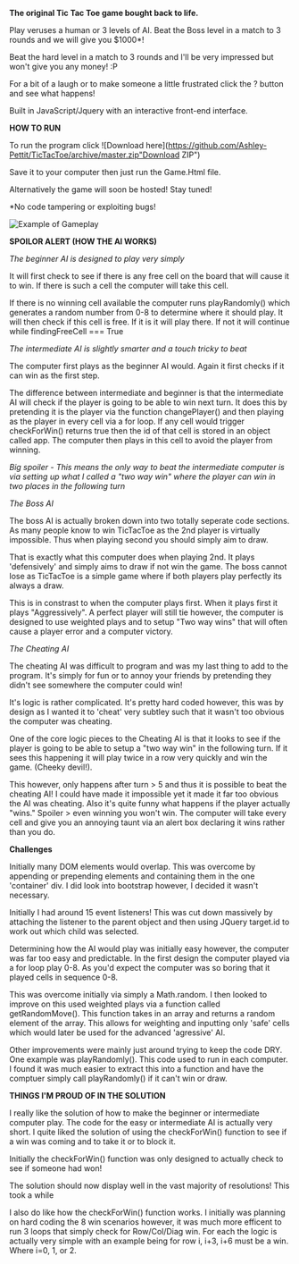 **The original Tic Tac Toe game bought back to life.**

Play veruses a human or 3 levels of AI. Beat the Boss level in a match to 3 rounds and we will give you $1000*!

Beat the hard level in a match to 3 rounds and I'll be very impressed but won't give you any money! :P

For a bit of a laugh or to make someone a little frustrated click the ? button and see what happens!

Built in JavaScript/Jquery with an interactive front-end interface. 


**HOW TO RUN**

To run the program click ![Download here](https://github.com/Ashley-Pettit/TicTacToe/archive/master.zip"Download ZIP")


Save it to your computer then just run the Game.Html file. 

Alternatively the game will soon be hosted! Stay tuned! 

*No code tampering or exploiting bugs!

![Example of Gameplay](images/TicTacToe.png"")

**SPOILOR ALERT (HOW THE AI WORKS)** 

*The beginner AI is designed to play very simply*

It will first check to see if there is any free cell on the board that will cause it to win. If there is such a cell the computer will take this cell. 

If there is no winning cell available the computer runs playRandomly() which generates a random number from 0-8 to determine where it should play. It will then check if this cell is free. If it is it will play there. If not it will continue while findingFreeCell === True

*The intermediate AI is slightly smarter and a touch tricky to beat*

The computer first plays as the beginner AI would. Again it first checks if it can win as the first step. 

The difference between intermediate and beginner is that the intermediate AI will check if the player is going to be able to win next turn. It does this by pretending it is the player via the function changePlayer() and then playing as the player in every cell via a for loop. If any cell would trigger checkForWin() returns true then the id of that cell is stored in an object called app. The computer then plays in this cell to avoid the player from winning. 

*Big spoiler - This means the only way to beat the intermediate computer is via setting up what I called a "two way win" where the player can win in two places in the following turn*  

*The Boss AI*

The boss AI is actually broken down into two totally seperate code sections. As many people know to win TicTacToe as the 2nd player is virtually impossible. Thus when playing second you should simply aim to draw. 

That is exactly what this computer does when playing 2nd. It plays 'defensively' and simply aims to draw if not win the game. The boss cannot lose as TicTacToe is a simple game where if both players play perfectly its always a draw.  

This is in constrast to when the computer plays first. When it plays first it plays "Aggressively". A perfect player will still tie however, the computer is designed to use weighted plays and to setup "Two way wins" that will often cause a player error and a computer victory. 


*The Cheating AI*

The cheating AI was difficult to program and was my last thing to add to the program. It's simply for fun or to annoy your friends by pretending they didn't see somewhere the computer could win!

It's logic is rather complicated. It's pretty hard coded however, this was by design as I wanted it to 'cheat' very subtley such that it wasn't too obvious the computer was cheating. 

One of the core logic pieces to the Cheating AI is that it looks to see if the player is going to be able to setup a "two way win" in the following turn. If it sees this happening it will play twice in a row very quickly and win the game. (Cheeky devil!). 

This however, only happens after turn > 5 and thus it is possible to beat the cheating AI! I could have made it impossible yet it made it far too obvious the AI was cheating. Also it's quite funny what happens if the player actually "wins." Spoiler > even winning you won't win. The computer will take every cell and give you an annoying taunt via an alert box declaring it wins rather than you do. 

**Challenges**

Initially many DOM elements would overlap. This was overcome by appending or prepending elements and containing them in the one 'container' div. I did look into bootstrap however, I decided it wasn't necessary.

Initially I had around 15 event listeners! This was cut down massively by attaching the listener to the parent object and then using JQuery target.id to work out which child was selected.  

Determining how the AI would play was initially easy however, the computer was far too easy and predictable. In the first design the computer played via a for loop play 0-8. As you'd expect the computer was so boring that it played cells in sequence 0-8. 

This was overcome initially via simply a Math.random. I then looked to improve on this used weighted plays via a function called getRandomMove(). This function takes in an array and returns a random element of the array. This allows for weighting and inputting only 'safe' cells which would later be used for the advanced 'agressive' AI.  

Other improvements were mainly just around trying to keep the code DRY. One example was playRandomly(). This code used to run in each computer. I found it was much easier to extract this into a function and have the comptuer simply call playRandomly() if it can't win or draw. 

**THINGS I'M PROUD OF IN THE SOLUTION**

I really like the solution of how to make the beginner or intermediate computer play. The code for the easy or intermediate AI is actually very short. I quite liked the solution of using the checkForWin() function to see if a win was coming and to take it or to block it. 

Initially the checkForWin() function was only designed to actually check to see if someone had won! 

The solution should now display well in the vast majority of resolutions! This took a while 

I also do like how the checkForWin() function works. I initially was planning on hard coding the 8 win scenarios however, it was much more efficent to run 3 loops that simply check for Row/Col/Diag win. For each the logic is actually very simple with an example being for row i, i+3, i+6 must be a win. Where i=0, 1, or 2.


